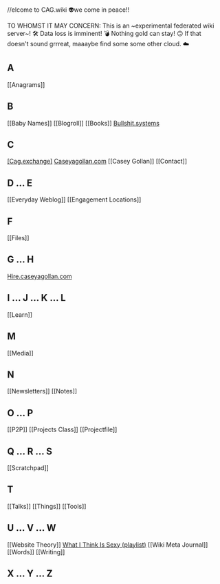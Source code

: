 \/\/elcome to CAG.wiki 👽we come in peace!!

TO WHOMST IT MAY CONCERN: This is an ~experimental federated wiki server~! 🛠 Data loss is imminent! 💣 Nothing gold can stay! 🙃 If that doesn't sound grrreat, maaaybe find some some other cloud. ☁️

## A

[[Anagrams]]

## B

[[Baby Names]]
[[Blogroll]]
[[Books]]
[Bullshit.systems](https://bullshit.systems)

## C

[[Cag.exchange]](https://)
[Caseyagollan.com](https://)
[[Casey Gollan]]
[[Contact]]

## D ... E

[[Everyday Weblog]]
[[Engagement Locations]]

## F

[[Files]]

## G ... H

[Hire.caseyagollan.com](https://)

## I ... J ... K ... L

[[Learn]]

## M

[[Media]]

## N

[[Newsletters]]
[[Notes]]

## O ... P

[[P2P]]
[[Projects Class]]
[[Projectfile]]

## Q ... R ... S

[[Scratchpad]]

## T

[[Talks]]
[[Things]]
[[Tools]]

## U ... V ... W

[[Website Theory]]
[What I Think Is Sexy (playlist)]()
[[Wiki Meta Journal]]
[[Words]]
[[Writing]]

## X ... Y ... Z